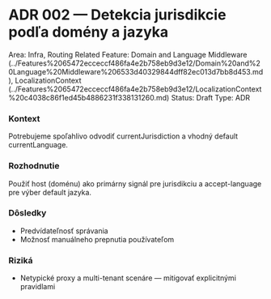 # ADR 002 — Detekcia jurisdikcie podľa domény a jazyka

Area: Infra, Routing
Related Feature: Domain and Language Middleware (../Features%2065472ecceccf486fa4e2b758eb9d3e12/Domain%20and%20Language%20Middleware%206533d40329844dff82ec013d7bb8d453.md), LocalizationContext (../Features%2065472ecceccf486fa4e2b758eb9d3e12/LocalizationContext%20c4038c86f1ed45b4886231f338131260.md)
Status: Draft
Type: ADR

### Kontext

Potrebujeme spoľahlivo odvodiť currentJurisdiction a vhodný default currentLanguage.

### Rozhodnutie

Použiť host (doménu) ako primárny signál pre jurisdikciu a accept-language pre výber default jazyka.

### Dôsledky

- Predvídateľnosť správania
- Možnosť manuálneho prepnutia používateľom

### Riziká

- Netypické proxy a multi-tenant scenáre — mitigovať explicitnými pravidlami